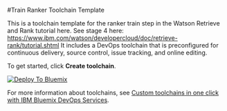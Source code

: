 #Train Ranker Toolchain Template

This is a toolchain template for the ranker train step in the Watson Retrieve and Rank tutorial here.  See stage 4 here: https://www.ibm.com/watson/developercloud/doc/retrieve-rank/tutorial.shtml It includes a DevOps toolchain that is preconfigured for continuous delivery, source control, issue tracking, and online editing.

To get started, click **Create toolchain**.

[![Deploy To Bluemix](https://new-console.ng.bluemix.net/devops/graphics/create_toolchain_button.png)](https://new-console.ng.bluemix.net/devops/setup/deploy/?repository=https%3A%2F%2Fgithub.com%2FBluemix-Watson-Labs%2Ftrain-ranker-toolchain-template)

For more information about toolchains, see [Custom toolchains in one click with IBM Bluemix DevOps Services](https://developer.ibm.com/devops-services/2016/06/16/open-toolchain-with-ibm-bluemix-devops-services/).
